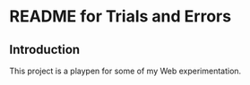 # README for Trials and Errors

## Introduction

This project is a playpen for some of my Web experimentation.
